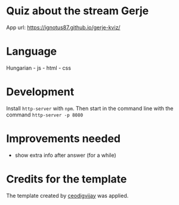 # Quiz about the stream Gerje
App url: https://ignotus87.github.io/gerje-kviz/

# Language
Hungarian - js - html - css

# Development

Install `http-server` with `npm`.
Then start in the command line with the command `http-server -p 8080`

# Improvements needed
- show extra info after answer (for a while)

# Credits for the template
The template created by [ceodigvijay](https://github.com/ceodigvijay/quiz-template-html-css-js) was applied.
